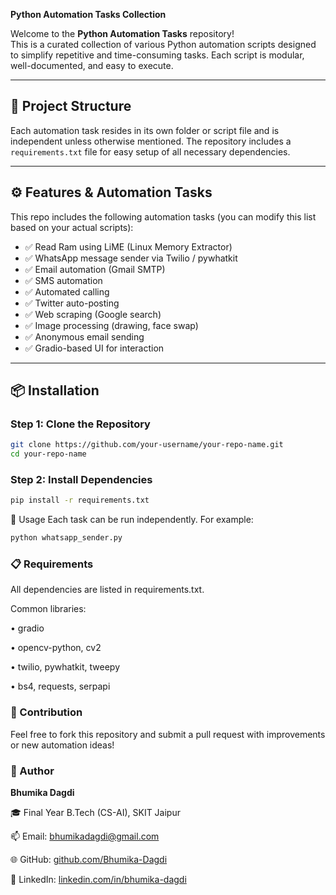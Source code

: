 **Python Automation Tasks Collection**

Welcome to the **Python Automation Tasks** repository!  
This is a curated collection of various Python automation scripts designed to simplify repetitive and time-consuming tasks. Each script is modular, well-documented, and easy to execute.

---

## 📂 Project Structure

Each automation task resides in its own folder or script file and is independent unless otherwise mentioned. The repository includes a `requirements.txt` file for easy setup of all necessary dependencies.

---

## ⚙️ Features & Automation Tasks

This repo includes the following automation tasks (you can modify this list based on your actual scripts):

- ✅ Read Ram using LiME (Linux Memory Extractor)
- ✅ WhatsApp message sender via Twilio / pywhatkit
- ✅ Email automation (Gmail SMTP)
- ✅ SMS automation
- ✅ Automated calling
- ✅ Twitter auto-posting
- ✅ Web scraping (Google search)
- ✅ Image processing (drawing, face swap)
- ✅ Anonymous email sending
- ✅ Gradio-based UI for interaction

---

## 📦 Installation

### Step 1: Clone the Repository

```bash
git clone https://github.com/your-username/your-repo-name.git
cd your-repo-name
```

### Step 2: Install Dependencies
```bash
pip install -r requirements.txt
```

🧪 Usage
Each task can be run independently. For example:
```bash
python whatsapp_sender.py
```

### 📋 Requirements

All dependencies are listed in requirements.txt.

Common libraries:

• gradio

• opencv-python, cv2

• twilio, pywhatkit, tweepy

• bs4, requests, serpapi



### 🙌 Contribution

Feel free to fork this repository and submit a pull request with improvements or new automation ideas!


### 👤 Author

**Bhumika Dagdi**

🎓 Final Year B.Tech (CS-AI), SKIT Jaipur

📫 Email: bhumikadagdi@gmail.com

🌐 GitHub: [github.com/Bhumika-Dagdi](https://github.com/Bhumika-Dagdi)

🔗 LinkedIn: [linkedin.com/in/bhumika-dagdi](https://linkedin.com/in/bhumika-dagdi)

